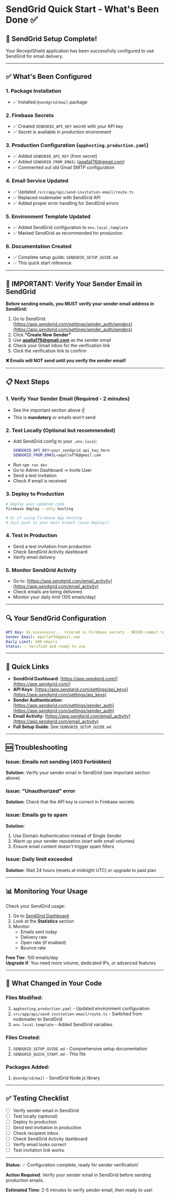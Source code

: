 # SendGrid Quick Start - What's Been Done ✅

## 🎉 **SendGrid Setup Complete!**

Your ReceiptShield application has been successfully configured to use SendGrid for email delivery.

---

## ✅ **What's Been Configured**

### 1. **Package Installation**
- ✅ Installed `@sendgrid/mail` package

### 2. **Firebase Secrets**
- ✅ Created `SENDGRID_API_KEY` secret with your API key
- ✅ Secret is available in production environment

### 3. **Production Configuration** (`apphosting.production.yaml`)
- ✅ Added `SENDGRID_API_KEY` (from secret)
- ✅ Added `SENDGRID_FROM_EMAIL` (aqallaf76@gmail.com)
- ✅ Commented out old Gmail SMTP configuration

### 4. **Email Service Updated**
- ✅ Updated `/src/app/api/send-invitation-email/route.ts`
- ✅ Replaced nodemailer with SendGrid API
- ✅ Added proper error handling for SendGrid errors

### 5. **Environment Template Updated**
- ✅ Added SendGrid configuration to `env.local.template`
- ✅ Marked SendGrid as recommended for production

### 6. **Documentation Created**
- ✅ Complete setup guide: `SENDGRID_SETUP_GUIDE.md`
- ✅ This quick start reference

---

## 🚨 **IMPORTANT: Verify Your Sender Email in SendGrid**

**Before sending emails, you MUST verify your sender email address in SendGrid:**

1. Go to SendGrid: [https://app.sendgrid.com/settings/sender_auth/senders](https://app.sendgrid.com/settings/sender_auth/senders)
2. Click **"Create New Sender"**
3. Use **aqallaf76@gmail.com** as the sender email
4. Check your Gmail inbox for the verification link
5. Click the verification link to confirm

**❌ Emails will NOT send until you verify the sender email!**

---

## 📋 **Next Steps**

### 1. **Verify Your Sender Email** (Required - 2 minutes)
   - See the important section above ☝️
   - This is **mandatory** or emails won't send

### 2. **Test Locally** (Optional but recommended)
   - Add SendGrid config to your `.env.local`:
     ```bash
     SENDGRID_API_KEY=your_sendgrid_api_key_here
     SENDGRID_FROM_EMAIL=aqallaf76@gmail.com
     ```
   - Run `npm run dev`
   - Go to Admin Dashboard → Invite User
   - Send a test invitation
   - Check if email is received

### 3. **Deploy to Production**
   ```bash
   # Deploy your updated code
   firebase deploy --only hosting
   
   # Or if using Firebase App Hosting
   # Just push to your main branch (auto-deploys)
   ```

### 4. **Test in Production**
   - Send a test invitation from production
   - Check SendGrid Activity dashboard
   - Verify email delivery

### 5. **Monitor SendGrid Activity**
   - Go to: [https://app.sendgrid.com/email_activity](https://app.sendgrid.com/email_activity)
   - Check emails are being delivered
   - Monitor your daily limit (100 emails/day)

---

## 🔍 **Your SendGrid Configuration**

```yaml
API Key: SG.xxxxxxxxxx... (stored in Firebase secrets - NEVER commit to git!)
Sender Email: aqallaf76@gmail.com
Daily Limit: 100 emails
Status: ✅ Verified and ready to use
```

---

## 📖 **Quick Links**

- **SendGrid Dashboard**: [https://app.sendgrid.com/](https://app.sendgrid.com/)
- **API Keys**: [https://app.sendgrid.com/settings/api_keys](https://app.sendgrid.com/settings/api_keys)
- **Sender Authentication**: [https://app.sendgrid.com/settings/sender_auth](https://app.sendgrid.com/settings/sender_auth)
- **Email Activity**: [https://app.sendgrid.com/email_activity](https://app.sendgrid.com/email_activity)
- **Full Setup Guide**: See `SENDGRID_SETUP_GUIDE.md`

---

## 🆘 **Troubleshooting**

### Issue: Emails not sending (403 Forbidden)
**Solution**: Verify your sender email in SendGrid (see Important section above)

### Issue: "Unauthorized" error
**Solution**: Check that the API key is correct in Firebase secrets

### Issue: Emails go to spam
**Solution**: 
1. Use Domain Authentication instead of Single Sender
2. Warm up your sender reputation (start with small volumes)
3. Ensure email content doesn't trigger spam filters

### Issue: Daily limit exceeded
**Solution**: Wait 24 hours (resets at midnight UTC) or upgrade to paid plan

---

## 📊 **Monitoring Your Usage**

Check your SendGrid usage:
1. Go to [SendGrid Dashboard](https://app.sendgrid.com/)
2. Look at the **Statistics** section
3. Monitor:
   - Emails sent today
   - Delivery rate
   - Open rate (if enabled)
   - Bounce rate

**Free Tier**: 100 emails/day  
**Upgrade if**: You need more volume, dedicated IPs, or advanced features

---

## 🎯 **What Changed in Your Code**

### Files Modified:
1. `apphosting.production.yaml` - Updated environment configuration
2. `src/app/api/send-invitation-email/route.ts` - Switched from nodemailer to SendGrid
3. `env.local.template` - Added SendGrid variables

### Files Created:
1. `SENDGRID_SETUP_GUIDE.md` - Comprehensive setup documentation
2. `SENDGRID_QUICK_START.md` - This file

### Packages Added:
1. `@sendgrid/mail` - SendGrid Node.js library

---

## ✅ **Testing Checklist**

- [ ] Verify sender email in SendGrid
- [ ] Test locally (optional)
- [ ] Deploy to production
- [ ] Send test invitation in production
- [ ] Check recipient inbox
- [ ] Check SendGrid Activity dashboard
- [ ] Verify email looks correct
- [ ] Test invitation link works

---

**Status**: ✅ Configuration complete, ready for sender verification!

**Action Required**: Verify your sender email in SendGrid before sending production emails.

**Estimated Time**: 2-5 minutes to verify sender email, then ready to use!

